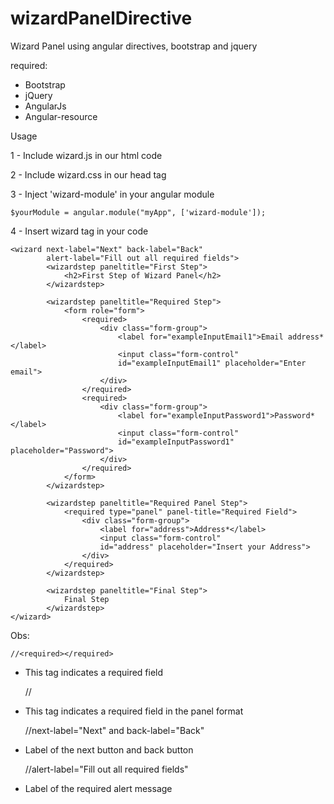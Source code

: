 wizardPanelDirective
====================

Wizard Panel using angular directives, bootstrap and jquery

required: 

- Bootstrap
- jQuery
- AngularJs
- Angular-resource

Usage

1 - Include wizard.js in our html code

2 - Include wizard.css in our head tag

3 - Inject 'wizard-module' in your angular module
	
	$yourModule = angular.module("myApp", ['wizard-module']);

4 - Insert wizard tag in your code

	<wizard next-label="Next" back-label="Back" 
			alert-label="Fill out all required fields">
			<wizardstep paneltitle="First Step">
				<h2>First Step of Wizard Panel</h2>
			</wizardstep>

			<wizardstep paneltitle="Required Step"> 
				<form role="form">
					<required>
						<div class="form-group">
							<label for="exampleInputEmail1">Email address*</label>
							<input class="form-control"
							id="exampleInputEmail1" placeholder="Enter email">
						</div>
					</required>
					<required>
						<div class="form-group">
							<label for="exampleInputPassword1">Password*</label>
							<input class="form-control" 
							id="exampleInputPassword1" placeholder="Password">
						</div>
					</required>
				</form>
			</wizardstep>

			<wizardstep paneltitle="Required Panel Step">
				<required type="panel" panel-title="Required Field">
					<div class="form-group">
						<label for="address">Address*</label>
						<input class="form-control"
						id="address" placeholder="Insert your Address">
					</div>
				</required>
			</wizardstep>

			<wizardstep paneltitle="Final Step"> 
				Final Step
			</wizardstep>
	</wizard>



Obs:

	//<required></required>
* This tag indicates a required field

	//<required type="panel" panel-title="Required Field"></required>
* This tag indicates a required field in the panel format

	//next-label="Next" and back-label="Back"
* Label of the next button and back button

	//alert-label="Fill out all required fields"
* Label of the required alert message 

